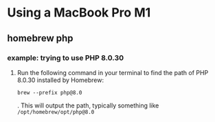 # Using a MacBook Pro M1
## homebrew php  
### example: trying to use PHP 8.0.30

1. Run the following command in your terminal to find the path of PHP 8.0.30 installed by Homebrew:
    ```
    brew --prefix php@8.0
    ```
   . This will output the path, typically something like `/opt/homebrew/opt/php@8.0`
